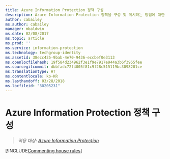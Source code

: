 ```yaml
---
title: Azure Information Protection 정책 구성
description: Azure Information Protection 정책을 구성 및 게시하는 방법에 대한 자세한 정보입니다.
author: cabailey
ms.author: cabailey
manager: mbaldwin
ms.date: 02/08/2017
ms.topic: article
ms.prod: ''
ms.service: information-protection
ms.technology: techgroup-identity
ms.assetid: 38ecc425-9bab-4e70-9436-eccbef0e3113
ms.openlocfilehash: 19f584d234962f3e1f9e7917e944a3b6f3955fee
ms.sourcegitcommit: dbbfadc72f4005f81c9f28c515119bc3098201ce
ms.translationtype: HT
ms.contentlocale: ko-KR
ms.lasthandoff: 03/28/2018
ms.locfileid: "30205231"
---
```

# <a name="configuring-the-azure-information-protection-policy"></a>Azure Information Protection 정책 구성 

>*적용 대상: [Azure Information Protection](https://azure.microsoft.com/pricing/details/information-protection)*

[!INCLUDE[Commenting house rules](../includes/houserules.md)]
